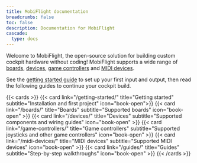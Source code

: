 ```yaml
---
title: MobiFlight documentation
breadcrumbs: false
toc: false
description: Documentation for MobiFlight
cascade:
  type: docs
---
```


Welcome to MobiFlight, the open-source solution for building custom cockpit hardware without coding! MobiFlight supports a wide range of [boards](/boards/), [devices](/devices/), [game controllers](/game-controllers/) and [MIDI devices](/midi-devices/).

See the [getting started guide](/getting-started/) to set up your first input and output, then read the following guides to continue your cockpit build.

{{< cards >}}
{{< card link="/getting-started/" title="Getting started" subtitle="Installation and first project" icon="book-open">}}
{{< card link="/boards/" title="Boards" subtitle="Supported boards" icon="book-open" >}}
{{< card link="/devices/" title="Devices" subtitle="Supported components and wiring guides" icon="book-open" >}}
{{< card link="/game-controllers/" title="Game controllers" subtitle="Supported joysticks and other game controllers" icon="book-open" >}}
{{< card link="/midi-devices/" title="MIDI devices" subtitle="Supported MIDI devices" icon="book-open" >}}
{{< card link="/guides/" title="Guides" subtitle="Step-by-step walkthroughs" icon="book-open" >}}
{{< /cards >}}

